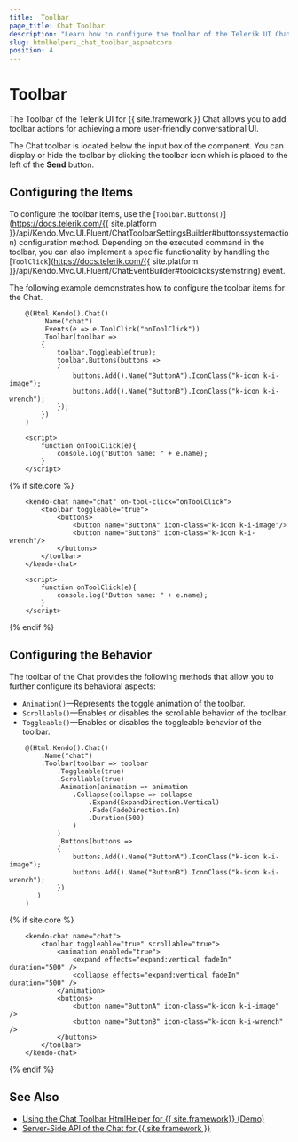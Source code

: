 ```yaml
---
title:  Toolbar
page_title: Chat Toolbar
description: "Learn how to configure the toolbar of the Telerik UI Chat component for {{ site.framework }}."
slug: htmlhelpers_chat_toolbar_aspnetcore
position: 4
---
```


# Toolbar

The Toolbar of the Telerik UI for {{ site.framework }} Chat allows you to add toolbar actions for achieving a more user-friendly conversational UI. 

The Chat toolbar is located below the input box of the component. You can display or hide the toolbar by clicking the toolbar icon which is placed to the left of the **Send** button.

## Configuring the Items

To configure the toolbar items, use the [`Toolbar.Buttons()`](https://docs.telerik.com/{{ site.platform }}/api/Kendo.Mvc.UI.Fluent/ChatToolbarSettingsBuilder#buttonssystemaction) configuration method. Depending on the executed command in the toolbar, you can also implement a specific functionality by handling the [`ToolClick`](https://docs.telerik.com/{{ site.platform }}/api/Kendo.Mvc.UI.Fluent/ChatEventBuilder#toolclicksystemstring) event.

The following example demonstrates how to configure the toolbar items for the Chat.

```HtmlHelper
    @(Html.Kendo().Chat()
        .Name("chat")
        .Events(e => e.ToolClick("onToolClick"))
        .Toolbar(toolbar =>
        {
            toolbar.Toggleable(true);
            toolbar.Buttons(buttons =>
            {
                buttons.Add().Name("ButtonA").IconClass("k-icon k-i-image");
                buttons.Add().Name("ButtonB").IconClass("k-icon k-i-wrench");
            });
        })
    )

    <script>
        function onToolClick(e){
            console.log("Button name: " + e.name);
        }
    </script>
```
{% if site.core %}
```TagHelper
    <kendo-chat name="chat" on-tool-click="onToolClick">
        <toolbar toggleable="true">
            <buttons>
                <button name="ButtonA" icon-class="k-icon k-i-image"/>
                <button name="ButtonB" icon-class="k-icon k-i-wrench"/>
            </buttons>
        </toolbar>
    </kendo-chat>

    <script>
        function onToolClick(e){
            console.log("Button name: " + e.name);
        }
    </script>
```
{% endif %}

## Configuring the Behavior

The toolbar of the Chat provides the following methods that allow you to further configure its behavioral aspects:

* `Animation()`&mdash;Represents the toggle animation of the toolbar.
* `Scrollable()`&mdash;Enables or disables the scrollable behavior of the toolbar.
* `Toggleable()`&mdash;Enables or disables the toggleable behavior of the toolbar.

```HtmlHelper
    @(Html.Kendo().Chat()
        .Name("chat")
        .Toolbar(toolbar => toolbar
            .Toggleable(true)
            .Scrollable(true)
            .Animation(animation => animation
                .Collapse(collapse => collapse
                    .Expand(ExpandDirection.Vertical)
                    .Fade(FadeDirection.In)
                    .Duration(500)
                )
            )
            .Buttons(buttons =>
            {
                buttons.Add().Name("ButtonA").IconClass("k-icon k-i-image");
                buttons.Add().Name("ButtonB").IconClass("k-icon k-i-wrench");
            })
       )
    )
```
{% if site.core %}
```TagHelper
    <kendo-chat name="chat">
        <toolbar toggleable="true" scrollable="true">
            <animation enabled="true">
                <expand effects="expand:vertical fadeIn" duration="500" />
                <collapse effects="expand:vertical fadeIn" duration="500" />
            </animation>
            <buttons>
                <button name="ButtonA" icon-class="k-icon k-i-image" />
                <button name="ButtonB" icon-class="k-icon k-i-wrench" />
            </buttons>
        </toolbar>
    </kendo-chat>
```
{% endif %}

## See Also

* [Using the Chat Toolbar HtmlHelper for {{ site.framework}} (Demo)](https://demos.telerik.com/{{site.platform}}/chat/toolbar)
* [Server-Side API of the Chat for {{ site.framework }}](/api/chat)